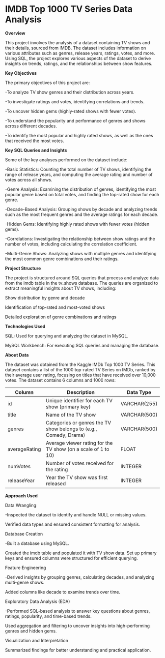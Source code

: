 # IMDB Top 1000 TV Series Data Analysis
 **Overview** 

This project involves the analysis of a dataset containing TV shows and their details, sourced from IMDB. The dataset includes information on various attributes such as genres, release years, ratings, votes, and more. Using SQL, the project explores various aspects of the dataset to derive insights on trends, ratings, and the relationships between show features.

**Key Objectives**

The primary objectives of this project are:

-To analyze TV show genres and their distribution across years.

-To investigate ratings and votes, identifying correlations and trends.

-To uncover hidden gems (highly-rated shows with fewer votes).

-To understand the popularity and performance of genres and shows across different decades.

-To identify the most popular and highly rated shows, as well as the ones that received the most votes.

**Key SQL Queries and Insights**

Some of the key analyses performed on the dataset include:

-Basic Statistics: Counting the total number of TV shows, identifying the range of release years, and computing the average rating and number of votes across all shows.

-Genre Analysis: Examining the distribution of genres, identifying the most popular genre based on total votes, and finding the top-rated show for each genre.

-Decade-Based Analysis: Grouping shows by decade and analyzing trends such as the most frequent genres and the average ratings for each decade.

-Hidden Gems: Identifying highly rated shows with fewer votes (hidden gems).

-Correlations: Investigating the relationship between show ratings and the number of votes, including calculating the correlation coefficient.

-Multi-Genre Shows: Analyzing shows with multiple genres and identifying the most common genre combinations and their ratings.

**Project Structure**

The project is structured around SQL queries that process and analyze data from the imdb table in the tv_shows database. The queries are organized to extract meaningful insights about TV shows, including:

Show distribution by genre and decade

Identification of top-rated and most-voted shows

Detailed exploration of genre combinations and ratings

**Technologies Used**

SQL: Used for querying and analyzing the dataset in MySQL.

MySQL Workbench: For executing SQL queries and managing the database.

**About Data**

The dataset was obtained from the Kaggle IMDb Top 1000 TV Series. This dataset contains a list of the 1000 top-rated TV Series on IMDb, ranked by their average user rating, focusing on titles that have received over 10,000 votes. 
The dataset contains 6 columns and 1000 rows:

| Column      | Description      | Data Type     |
|-------------|------------------|---------------|
| id          | Unique identifier for each TV show (primary key)  | VARCHAR(255)  |
| title       |Name of the TV show | VARCHAR(500)|
| genres      |Categories or genres the TV show belongs to (e.g., Comedy, Drama) | VARCHAR(500)  |
|averageRating|Average viewer rating for the TV show (on a scale of 1 to 10) | FLOAT         |
| numVotes    | Number of votes received for the rating | INTEGER       |
| releaseYear | Year the TV show was first released     | INTEGER       |


**Approach Used**

Data Wrangling

-Inspected the dataset to identify and handle NULL or missing values.

Verified data types and ensured consistent formatting for analysis.

Database Creation

-Built a database using MySQL.

Created the imdb table and populated it with TV show data.
Set up primary keys and ensured columns were structured for efficient querying.

Feature Engineering

-Derived insights by grouping genres, calculating decades, and analyzing multi-genre shows.

Added columns like decade to examine trends over time.

Exploratory Data Analysis (EDA)

-Performed SQL-based analysis to answer key questions about genres, ratings, popularity, and time-based trends.

Used aggregation and filtering to uncover insights into high-performing genres and hidden gems.

Visualization and Interpretation

Summarized findings for better understanding and practical application.
